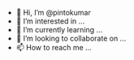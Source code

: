 - 👋 Hi, I’m @pintokumar
- 👀 I’m interested in ...
- 🌱 I’m currently learning ...
- 💞️ I’m looking to collaborate on ...
- 📫 How to reach me ...

<!---
pintokumar/pintokumar is a ✨ special ✨ repository because its `README.md` (this file) appears on your GitHub profile.
You can click the Preview link to take a look at your changes.
--->
